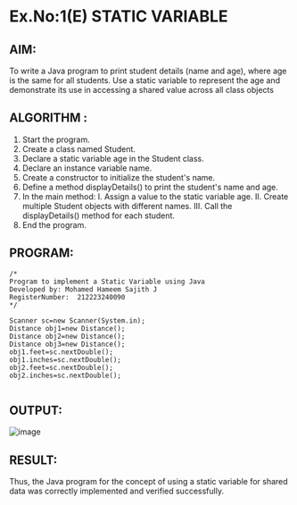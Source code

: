 # Ex.No:1(E)  STATIC VARIABLE

## AIM:
To write a Java program to print student details (name and age), where age is the same for all students. Use a static variable to represent the age and demonstrate its use in accessing a shared value across all class objects

## ALGORITHM :
1.	Start the program.
2.	Create a class named Student.
3.	Declare a static variable age in the Student class.
4.	Declare an instance variable name.
5.	Create a constructor to initialize the student's name.
6.	Define a method displayDetails() to print the student's name and age.
7.	In the main method:
I.	Assign a value to the static variable age.
II.	Create multiple Student objects with different names.
III.	Call the displayDetails() method for each student.
8.	End the program.



## PROGRAM:
 ```
/*
Program to implement a Static Variable using Java
Developed by: Mohamed Hameem Sajith J
RegisterNumber:  212223240090
*/

Scanner sc=new Scanner(System.in);
Distance obj1=new Distance();
Distance obj2=new Distance();
Distance obj3=new Distance();
obj1.feet=sc.nextDouble();
obj1.inches=sc.nextDouble();
obj2.feet=sc.nextDouble();
obj2.inches=sc.nextDouble();


```


## OUTPUT:

![image](https://github.com/user-attachments/assets/374c7926-a4ca-445d-833e-85e1e29af9e4)


## RESULT:
Thus, the Java program for the concept of using a static variable for shared data was correctly implemented and verified successfully. 

